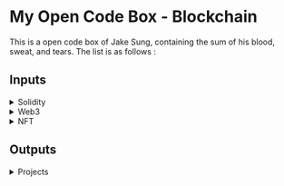 # My Open Code Box - Blockchain
This is a open code box of Jake Sung, containing the sum of his blood, sweat, and tears. The list is as follows :  

## Inputs
<details>
<summary>Solidity</summary>

- video here 
- video here 
- video here 
</details>

<details>
<summary>Web3</summary>

- video here 
- video here 
- video here 
</details>

<details>
<summary>NFT</summary>

- video here 
- video here 
- video here 
</details>

## Outputs
<details>
<summary>Projects</summary>

- video here 
- video here 
- video here 
</details>